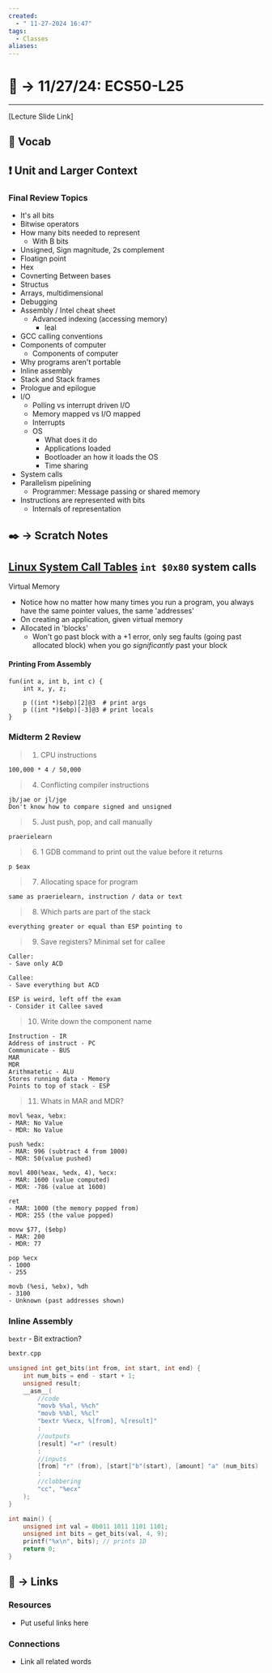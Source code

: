 ```yaml
---
created:
  - " 11-27-2024 16:47"
tags:
  - Classes
aliases:
---
```


# 📗 ->  11/27/24: ECS50-L25
---
[Lecture Slide Link]

## 🎤 Vocab



## ❗ Unit and Larger Context
### Final Review Topics
- It's all bits
- Bitwise operators
- How many bits needed to represent
	- With B bits
- Unsigned, Sign magnitude, 2s complement
- Floatign point
- Hex
- Covnerting Between bases
- Structus
- Arrays, multidimensional
- Debugging
- Assembly / Intel cheat sheet
	- Advanced indexing (accessing memory)
		- leal
- GCC calling conventions
- Components of computer
	- Components of computer
- Why programs aren't portable
- Inline assembly
- Stack and Stack frames
- Prologue and epilogue
- I/O
	- Polling vs interrupt driven I/O
	- Memory mapped vs I/O mapped
	- Interrupts
	- OS
		- What does it do
		- Applications loaded
		- Bootloader an how it loads the OS
		- Time sharing
- System calls
- Parallelism pipelining 
	- Programmer: Message passing or shared memory
- Instructions are represented with bits
	- Internals of representation




## ✒️ -> Scratch Notes
[Linux System Call Tables](https://faculty.nps.edu/cseagle/assembly/sys_call.html)
`int $0x80` system calls
- 

Virtual Memory
- Notice how no matter how many times you run a program, you always have the same pointer values, the same 'addresses'
- On creating an application, given virtual memory
- Allocated in 'blocks'
	- Won't go past block with a +1 error, only seg faults (going past allocated block) when you go *significantly* past your block


#### Printing From Assembly
```
fun(int a, int b, int c) {
	int x, y, z;

	p ((int *)$ebp)[2]@3  # print args
	p ((int *)$ebp)[-3]@3 # print locals
}
```


### Midterm 2 Review
> 1. CPU instructions
```
100,000 * 4 / 50,000
```

> 4.  Conflicting compiler instructions
```
jb/jae or jl/jge
Don't know how to compare signed and unsigned
```

> 5. Just push, pop, and call manually
```
praerielearn
```

> 6. 1 GDB command to print out the value before it returns
```
p $eax
```

> 7. Allocating space for program
```
same as praerielearn, instruction / data or text
```

> 8. Which parts are part of the stack
```
everything greater or equal than ESP pointing to
```

> 9. Save registers? Minimal set for callee
```
Caller:
- Save only ACD

Callee:
- Save everything but ACD

ESP is weird, left off the exam
- Consider it Callee saved
```

> 10. Write down the component name
```
Instruction - IR
Address of instruct - PC
Communicate - BUS
MAR
MDR
Arithmatetic - ALU
Stores running data - Memory
Points to top of stack - ESP
```

> 11. Whats in MAR and MDR?
```
movl %eax, %ebx: 
- MAR: No Value
- MDR: No Value

push %edx: 
- MAR: 996 (subtract 4 from 1000)
- MDR: 50(value pushed)

movl 400(%eax, %edx, 4), %ecx:
- MAR: 1600 (value computed)
- MDR: -786 (value at 1600)

ret
- MAR: 1000 (the memory popped from)
- MDR: 255 (the value popped)

movw $77, ($ebp)
- MAR: 200
- MDR: 77

pop %ecx
- 1000
- 255

movb (%esi, %ebx), %dh
- 3100 
- Unknown (past addresses shown)

```


### Inline Assembly
`bextr` - Bit extraction?

```cpp
bextr.cpp

unsigned int get_bits(int from, int start, int end) {
	int num_bits = end - start + 1;
	unsigned result;
	__asm__(
		//code
		"movb %%al, %%ch"
		"movb %%bl, %%cl"
		"bextr %%ecx, %[from], %[result]"
		:
		//outputs
		[result] "=r" (result)
		:
		//inputs
		[from] "r" (from), [start]"b"(start), [amount] "a" (num_bits)
		:
		//clobbering
		"cc", "%ecx"
	);
}

int main() {
	unsigned int val = 0b011 1011 1101 1101;
	unsigned int bits = get_bits(val, 4, 9);
	printf("%x\n", bits); // prints 1D
	return 0;
}
```

## 🔗 -> Links
### Resources
- Put useful links here


### Connections
- Link all related words

